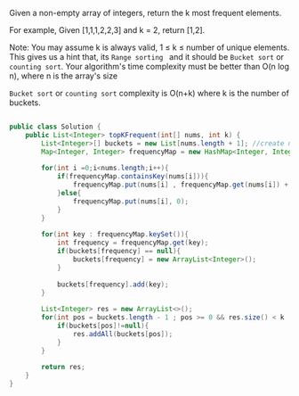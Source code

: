 Given a non-empty array of integers, return the k most frequent elements.

For example,
Given [1,1,1,2,2,3] and k = 2, return [1,2].

Note: 
You may assume k is always valid, 1 ≤ k ≤ number of unique elements.  This gives us a hint that, its ```Range sorting ``` and it should be 
```Bucket sort``` or ```counting sort```.
Your algorithm's time complexity must be better than O(n log n), where n is the array's size 

```Bucket sort``` or ```counting sort``` complexity is O(n+k) where k is the number of buckets.

```java

public class Solution {
    public List<Integer> topKFrequent(int[] nums, int k) {
        List<Integer>[] buckets = new List[nums.length + 1]; //create nums.length buckets
        Map<Integer, Integer> frequencyMap = new HashMap<Integer, Integer>();
        
        for(int i =0;i<nums.length;i++){
            if(frequencyMap.containsKey(nums[i])){
                frequencyMap.put(nums[i] , frequencyMap.get(nums[i]) + 1);
            }else{
                frequencyMap.put(nums[i], 0);
            }
        }
        
        for(int key : frequencyMap.keySet()){
            int frequency = frequencyMap.get(key);
            if(buckets[frequency] == null){
                buckets[frequency] = new ArrayList<Integer>();
            }
            
            buckets[frequency].add(key);
        }
        
        List<Integer> res = new ArrayList<>();
        for(int pos = buckets.length - 1 ; pos >= 0 && res.size() < k ; pos--){
            if(buckets[pos]!=null){
                res.addAll(buckets[pos]);
            }
        }
        
        return res;
    }
}
```
